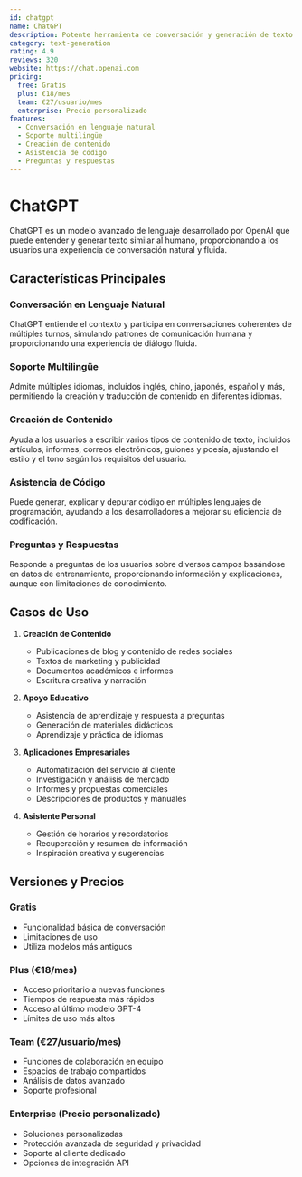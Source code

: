 ```yaml
---
id: chatgpt
name: ChatGPT
description: Potente herramienta de conversación y generación de texto con IA desarrollada por OpenAI
category: text-generation
rating: 4.9
reviews: 320
website: https://chat.openai.com
pricing:
  free: Gratis
  plus: €18/mes
  team: €27/usuario/mes
  enterprise: Precio personalizado
features:
  - Conversación en lenguaje natural
  - Soporte multilingüe
  - Creación de contenido
  - Asistencia de código
  - Preguntas y respuestas
---
```


# ChatGPT

ChatGPT es un modelo avanzado de lenguaje desarrollado por OpenAI que puede entender y generar texto similar al humano, proporcionando a los usuarios una experiencia de conversación natural y fluida.

## Características Principales

### Conversación en Lenguaje Natural
ChatGPT entiende el contexto y participa en conversaciones coherentes de múltiples turnos, simulando patrones de comunicación humana y proporcionando una experiencia de diálogo fluida.

### Soporte Multilingüe
Admite múltiples idiomas, incluidos inglés, chino, japonés, español y más, permitiendo la creación y traducción de contenido en diferentes idiomas.

### Creación de Contenido
Ayuda a los usuarios a escribir varios tipos de contenido de texto, incluidos artículos, informes, correos electrónicos, guiones y poesía, ajustando el estilo y el tono según los requisitos del usuario.

### Asistencia de Código
Puede generar, explicar y depurar código en múltiples lenguajes de programación, ayudando a los desarrolladores a mejorar su eficiencia de codificación.

### Preguntas y Respuestas
Responde a preguntas de los usuarios sobre diversos campos basándose en datos de entrenamiento, proporcionando información y explicaciones, aunque con limitaciones de conocimiento.

## Casos de Uso

1. **Creación de Contenido**
   - Publicaciones de blog y contenido de redes sociales
   - Textos de marketing y publicidad
   - Documentos académicos e informes
   - Escritura creativa y narración

2. **Apoyo Educativo**
   - Asistencia de aprendizaje y respuesta a preguntas
   - Generación de materiales didácticos
   - Aprendizaje y práctica de idiomas

3. **Aplicaciones Empresariales**
   - Automatización del servicio al cliente
   - Investigación y análisis de mercado
   - Informes y propuestas comerciales
   - Descripciones de productos y manuales

4. **Asistente Personal**
   - Gestión de horarios y recordatorios
   - Recuperación y resumen de información
   - Inspiración creativa y sugerencias

## Versiones y Precios

### Gratis
- Funcionalidad básica de conversación
- Limitaciones de uso
- Utiliza modelos más antiguos

### Plus (€18/mes)
- Acceso prioritario a nuevas funciones
- Tiempos de respuesta más rápidos
- Acceso al último modelo GPT-4
- Límites de uso más altos

### Team (€27/usuario/mes)
- Funciones de colaboración en equipo
- Espacios de trabajo compartidos
- Análisis de datos avanzado
- Soporte profesional

### Enterprise (Precio personalizado)
- Soluciones personalizadas
- Protección avanzada de seguridad y privacidad
- Soporte al cliente dedicado
- Opciones de integración API
